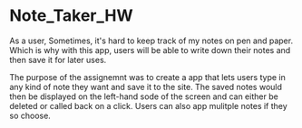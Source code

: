 # Note_Taker_HW

As a user,
Sometimes, it's hard to keep track of my notes on pen and paper.
Which is why with this app, users will be able to write down their notes and then save it for later uses.

The purpose of the assignemnt was to create a app that lets users type in any kind of note they want and save it to the site. The saved notes would then be displayed on the left-hand sode of the screen and can either be deleted or called back on a click. Users can also app mulitple notes if they so choose.